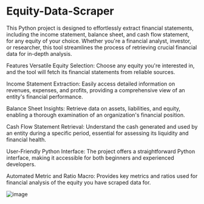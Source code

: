 # Equity-Data-Scraper

This Python project is designed to effortlessly extract financial statements, including the income statement, balance sheet, and cash flow statement, for any equity of your choice. Whether you're a financial analyst, investor, or researcher, this tool streamlines the process of retrieving crucial financial data for in-depth analysis.

Features
Versatile Equity Selection: Choose any equity you're interested in, and the tool will fetch its financial statements from reliable sources.

Income Statement Extraction: Easily access detailed information on revenues, expenses, and profits, providing a comprehensive view of an entity's financial performance.

Balance Sheet Insights: Retrieve data on assets, liabilities, and equity, enabling a thorough examination of an organization's financial position.

Cash Flow Statement Retrieval: Understand the cash generated and used by an entity during a specific period, essential for assessing its liquidity and financial health.

User-Friendly Python Interface: The project offers a straightforward Python interface, making it accessible for both beginners and experienced developers.

Automated Metric and Ratio Macro: Provides key metrics and ratios used for financial analysis of the equity you have scraped data for.

![image](https://github.com/Sid-Singh7/Equity-Data-Scraper/assets/40661217/400903ba-86b3-4ceb-9c7f-d2b39585097e)

